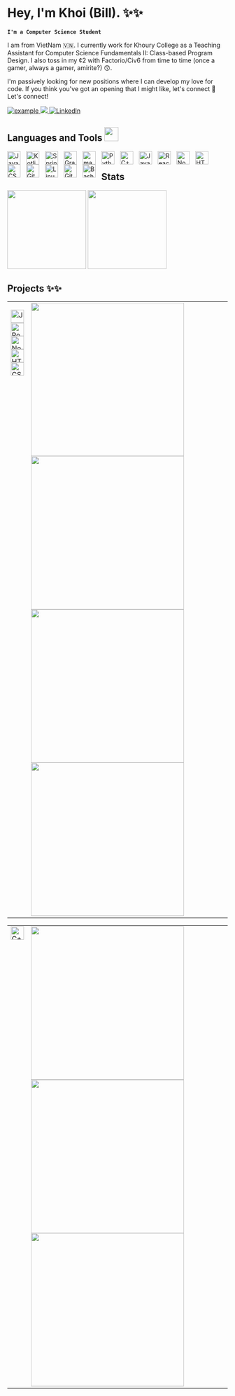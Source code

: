 # Hey, I'm Khoi (Bill). ✨✨
**`I'm a Computer Science Student`**

I am from VietNam 🇻🇳. I currently work for Khoury College as a Teaching Assistant for Computer Science Fundamentals II: Class-based Program Design. I also toss in my ¢2 with Factorio/Civ6 from time to time (once a gamer, always a gamer, amirite?) 😙.

I'm passively looking for new positions where I can develop my love for code. If you think you've got an opening that I might like, let's connect 🔗 Let's connect!

<p align ="left">
  <a  href="https://khoi-ngo.vercel.app/" target="_blank">
    <img src=https://img.shields.io/badge/My_Website-000000?style=for-the-badge&logo=vercel&logoColor=white alt="example"/>
  </a>
  <a href="mailto:ngo.kho@northeastern.edu?subject=Feedback%20From%20Github&body=Hello," target="_blank">
    <img src="https://img.shields.io/badge/Microsoft_Outlook-0078D4?style=for-the-badge&logo=microsoft-outlook&logoColor=white"/>
  </a>
   <a href="https://www.linkedin.com/in/khoiqngo/" target="_blank">
    <img alt="LinkedIn" src="https://img.shields.io/badge/LinkedIn-0077B5?style=for-the-badge&logo=linkedin&logoColor=white">
  </a>   
 
  </a>  
  </p>

  ## Languages and Tools <img src = "https://media2.giphy.com/media/QssGEmpkyEOhBCb7e1/giphy.gif?cid=ecf05e47a0n3gi1bfqntqmob8g9aid1oyj2wr3ds3mg700bl&rid=giphy.gif" width = 32px> 

<img align="left" alt="Java" width="30px" style="padding-right:10px;" src="https://cdn.jsdelivr.net/gh/devicons/devicon/icons/java/java-original.svg"/>
<img align="left" alt="Kotlin" width="30px" style="padding-right:10px;" src="https://cdn.jsdelivr.net/gh/devicons/devicon@latest/icons/kotlin/kotlin-original.svg"/>
<img align="left" alt="Spring" width="30px" style="padding-right:10px;" src="https://cdn.jsdelivr.net/gh/devicons/devicon/icons/spring/spring-original.svg" />
<img align="left" alt="Gradle" width="30px" style="padding-right:10px;" src="https://cdn.jsdelivr.net/gh/devicons/devicon@latest/icons/gradle/gradle-original.svg" />
<img align="left" alt="maven" width="30px" style="padding-right:10px;" src="https://cdn.jsdelivr.net/gh/devicons/devicon@latest/icons/maven/maven-original.svg"  />


<img align="left" alt="Python" width="30px" style="padding-right:10px;" src="https://cdn.jsdelivr.net/gh/devicons/devicon@latest/icons/python/python-original.svg"/>

<img align="left" alt="C++" width="30px" style="padding-right:10px;" src="https://cdn.jsdelivr.net/gh/devicons/devicon/icons/cplusplus/cplusplus-original.svg" />


<img align="left" alt="JavaScript" width="30px" style="padding-right:10px;" src="https://cdn.jsdelivr.net/gh/devicons/devicon/icons/javascript/javascript-plain.svg" />
<img align="left" alt="React" width="30px" style="padding-right:10px;" src="https://cdn.jsdelivr.net/gh/devicons/devicon/icons/react/react-original.svg" />
<img align="left" alt="NodeJS" width="30px" style="padding-right:10px;" src="https://cdn.jsdelivr.net/gh/devicons/devicon/icons/nodejs/nodejs-original.svg" />
<img align="left" alt="HTML" width="30px" style="padding-right:10px;" src="https://cdn.jsdelivr.net/gh/devicons/devicon/icons/html5/html5-plain.svg" />
<img align="left" alt="CSS" width="30px" style="padding-right:10px;" src="https://cdn.jsdelivr.net/gh/devicons/devicon/icons/css3/css3-plain.svg" />

<img align="left" alt="Git" width="30px" style="padding-right:10px;" src="https://cdn.jsdelivr.net/gh/devicons/devicon/icons/git/git-original.svg" />
<img align="left" alt="Linux" width="30px" style="padding-right:10px;" src="https://cdn.jsdelivr.net/gh/devicons/devicon/icons/linux/linux-original.svg" />
<img align="left" alt="GitHub" width="30px" style="padding-right:10px;" src="https://cdn.jsdelivr.net/gh/devicons/devicon/icons/github/github-original.svg" />
<img align="left" alt="Bash" width="30px" style="padding-right:10px;" src="https://cdn.jsdelivr.net/gh/devicons/devicon/icons/bash/bash-original.svg" />


<br/>

  ## Stats
<div align="left">
    <img height="180px" src="https://github-readme-stats-api-holic-x.vercel.app/api/top-langs/?username=BillQK&theme=radical&langs_count=5&layout=compact"/>
  <img height="180px" src="https://github-readme-stats.vercel.app/api?username=BillQK&theme=radical&layout=compact"/>
</div>

## Projects ✨✨

<table>
<tr>
<td valign="top">

<img alt="JavaScript" width="30px" src="https://cdn.jsdelivr.net/gh/devicons/devicon/icons/javascript/javascript-plain.svg" /><br>
<img alt="React" width="30px" src="https://cdn.jsdelivr.net/gh/devicons/devicon/icons/react/react-original.svg" /><br>
<img alt="NodeJS" width="30px" src="https://cdn.jsdelivr.net/gh/devicons/devicon/icons/nodejs/nodejs-original.svg" /><br>
<img alt="HTML" width="30px" src="https://cdn.jsdelivr.net/gh/devicons/devicon/icons/html5/html5-plain.svg" /><br>
<img alt="CSS" width="30px" src="https://cdn.jsdelivr.net/gh/devicons/devicon/icons/css3/css3-plain.svg" />

</td>
<td>

<a href="https://belo-music.netlify.app/Dashboard/feed">
  <img src="https://github-readme-stats.vercel.app/api/pin/?username=BillQK&repo=belo&theme=radical" width="350" /> <!-- Adjust the width as needed -->
</a>
<a href="https://belo-music.netlify.app/Dashboard/feed">
  <img src="https://github-readme-stats.vercel.app/api/pin/?username=BillQK&repo=belo-server&theme=radical" width="350" /> <!-- Adjust the width as needed -->
</a>

<a href="https://github.com/BillQK/kanbas-react-web-app">
  <img src="https://github-readme-stats.vercel.app/api/pin/?username=BillQK&repo=kanbas-react-web-app&theme=radical" width="350" /> <!-- Adjust the width as needed -->
</a>
<a href="https://github.com/BillQK/kanbas-node-server-app">
  <img src="https://github-readme-stats.vercel.app/api/pin/?username=BillQK&repo=kanbas-node-server-app&theme=radical" width="350" /> <!-- Adjust the width as needed -->
</a>


</td>
</tr>
</table>


<table>
<tr>
<td valign="top">
<img alt="C++" width="30pz" src="https://cdn.jsdelivr.net/gh/devicons/devicon/icons/cplusplus/cplusplus-original.svg" />
</td>
<td>
<a href="https://github.com/BillQK/TextEditor">
  <img src="https://github-readme-stats.vercel.app/api/pin/?username=BillQK&repo=TextEditor&theme=radical" width="350" /> <!-- Adjust the width as needed -->
</a>
<a href="https://github.com/BillQK/Asset-Library-And-Scene-Builder">
  <img src="https://github-readme-stats.vercel.app/api/pin/?username=BillQK&repo=Asset-Library-And-Scene-Builder&theme=radical" width="350" /> <!-- Adjust the width as needed -->
</a>

<a href="https://github.com/BillQK/Content-Aware-Image-Resize">
  <img src="https://github-readme-stats.vercel.app/api/pin/?username=BillQK&repo=Content-Aware-Image-Resize&theme=radical" width="350" /> <!-- Adjust the width as needed -->
</a>



</td>
</tr>
</table>





<!--
**BillQK/BillQK** is a ✨ _special_ ✨ repository because its `README.md` (this file) appears on your GitHub profile.

Here are some ideas to get you started:

- 🔭 I’m currently working on ...
- 🌱 I’m currently learning ...
- 👯 I’m looking to collaborate on ...
- 🤔 I’m looking for help with ...
- 💬 Ask me about ...
- 📫 How to reach me: ...
- 😄 Pronouns: ...
- ⚡ Fun fact: ...
-->
